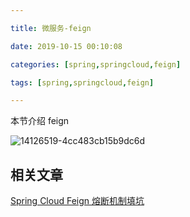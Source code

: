 ```yaml
---

title: 微服务-feign

date: 2019-10-15 00:10:08

categories: [spring,springcloud,feign]

tags: [spring,springcloud,feign]

---
```



本节介绍 feign

<!--more-->

![14126519-4cc483cb15b9dc6d](/images/微服务-feign/14126519-4cc483cb15b9dc6d.png)




## 相关文章

[Spring Cloud Feign 熔断机制填坑](https://juejin.im/post/5b20add1f265da6e595232ab)

